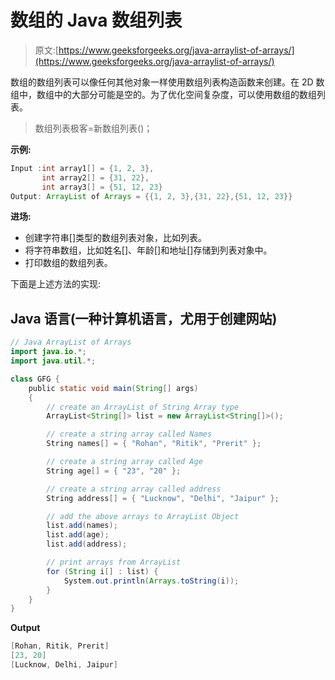 # 数组的 Java 数组列表

> 原文:[https://www.geeksforgeeks.org/java-arraylist-of-arrays/](https://www.geeksforgeeks.org/java-arraylist-of-arrays/)

数组的数组列表可以像任何其他对象一样使用数组列表构造函数来创建。在 2D 数组中，数组中的大部分可能是空的。为了优化空间复杂度，可以使用数组的数组列表。

> 数组列表<string>极客=新数组列表<string>()；</string></string>

**示例:**

```java
Input :int array1[] = {1, 2, 3},
       int array2[] = {31, 22},
       int array3[] = {51, 12, 23}
Output: ArrayList of Arrays = {{1, 2, 3},{31, 22},{51, 12, 23}}
```

**进场:**

*   创建字符串[]类型的数组列表对象，比如列表。
*   将字符串数组，比如姓名[]、年龄[]和地址[]存储到列表对象中。
*   打印数组的数组列表。

下面是上述方法的实现:

## Java 语言(一种计算机语言，尤用于创建网站)

```java
// Java ArrayList of Arrays
import java.io.*;
import java.util.*;

class GFG {
    public static void main(String[] args)
    {
        // create an ArrayList of String Array type
        ArrayList<String[]> list = new ArrayList<String[]>();

        // create a string array called Names
        String names[] = { "Rohan", "Ritik", "Prerit" };

        // create a string array called Age
        String age[] = { "23", "20" };

        // create a string array called address
        String address[] = { "Lucknow", "Delhi", "Jaipur" };

        // add the above arrays to ArrayList Object
        list.add(names);
        list.add(age);
        list.add(address);

        // print arrays from ArrayList
        for (String i[] : list) {
            System.out.println(Arrays.toString(i));
        }
    }
}
```

**Output**

```java
[Rohan, Ritik, Prerit]
[23, 20]
[Lucknow, Delhi, Jaipur]
```